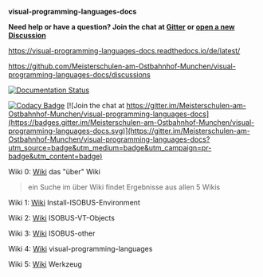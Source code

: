 **visual-programming-languages-docs**

**Need help or have a question? Join the chat at [Gitter](https://gitter.im/Meisterschulen-am-Ostbahnhof-Munchen/visual-programming-languages-docs) or [open a new Discussion](https://github.com/Meisterschulen-am-Ostbahnhof-Munchen/visual-programming-languages-docs/discussions)**

<https://visual-programming-languages-docs.readthedocs.io/de/latest/>

<https://github.com/Meisterschulen-am-Ostbahnhof-Munchen/visual-programming-languages-docs/discussions>


[![Documentation Status](https://readthedocs.org/projects/visual-programming-languages-docs/badge/?version=latest)](https://visual-programming-languages-docs.readthedocs.io/de/latest/?badge=latest)
      
      
[![Codacy Badge](https://app.codacy.com/project/badge/Grade/be817b022b9a4f5c855f0d368927ba0a)](https://www.codacy.com/gh/Meisterschulen-am-Ostbahnhof-Munchen/visual-programming-languages-docs/dashboard?utm_source=github.com&amp;utm_medium=referral&amp;utm_content=Meisterschulen-am-Ostbahnhof-Munchen/visual-programming-languages-docs&amp;utm_campaign=Badge_Grade) [![Join the chat at https://gitter.im/Meisterschulen-am-Ostbahnhof-Munchen/visual-programming-languages-docs](https://badges.gitter.im/Meisterschulen-am-Ostbahnhof-Munchen/visual-programming-languages-docs.svg)](https://gitter.im/Meisterschulen-am-Ostbahnhof-Munchen/visual-programming-languages-docs?utm_source=badge&utm_medium=badge&utm_campaign=pr-badge&utm_content=badge)

Wiki 0: [Wiki](https://meisterschulen-am-ostbahnhof-munchen-docs.readthedocs.io) das "über" Wiki

> ein Suche im über Wiki findet Ergebnisse aus allen 5 Wikis

Wiki 1: [Wiki](https://meisterschulen-am-ostbahnhof-munchen-docs.readthedocs.io/projects/install-isobus-environment-docs/) Install-ISOBUS-Environment

Wiki 2: [Wiki](https://meisterschulen-am-ostbahnhof-munchen-docs.readthedocs.io/projects/isobus-vt-objects-docs/) ISOBUS-VT-Objects

Wiki 3: [Wiki](https://meisterschulen-am-ostbahnhof-munchen-docs.readthedocs.io/projects/isobus-other-docs/) ISOBUS-other

Wiki 4: [Wiki](https://meisterschulen-am-ostbahnhof-munchen-docs.readthedocs.io/projects/visual-programming-languages-docs/) visual-programming-languages

Wiki 5: [Wiki](https://meisterschulen-am-ostbahnhof-munchen-docs.readthedocs.io/projects/werkzeug-docs/) Werkzeug
